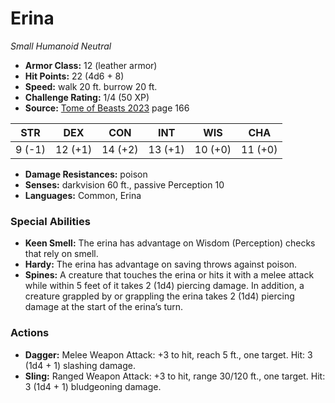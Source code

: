 # Erina

*Small* *Humanoid* *Neutral*

- **Armor Class:** 12 (leather armor)
- **Hit Points:** 22 (4d6 + 8)
- **Speed:** walk 20 ft. burrow 20 ft.
- **Challenge Rating:** 1/4 (50 XP)
- **Source:** [Tome of Beasts 2023](https://koboldpress.com/kpstore/product/tome-of-beasts-1-2023-edition/) page 166

| STR | DEX | CON | INT | WIS | CHA |
| --- | --- | --- | --- | --- | --- |
| 9 (-1) | 12 (+1) | 14 (+2) | 13 (+1) | 10 (+0) | 11 (+0) |

- **Damage Resistances:** poison
- **Senses:** darkvision 60 ft., passive Perception 10
- **Languages:** Common, Erina

### Special Abilities

- **Keen Smell:** The erina has advantage on Wisdom (Perception) checks that rely on smell.
- **Hardy:** The erina has advantage on saving throws against poison.
- **Spines:** A creature that touches the erina or hits it with a melee attack while within 5 feet of it takes 2 (1d4) piercing damage. In addition, a creature grappled by or grappling the erina takes 2 (1d4) piercing damage at the start of the erina’s turn.

### Actions

- **Dagger:** Melee Weapon Attack: +3 to hit, reach 5 ft., one target. Hit: 3 (1d4 + 1) slashing damage.
- **Sling:** Ranged Weapon Attack: +3 to hit, range 30/120 ft., one target. Hit: 3 (1d4 + 1) bludgeoning damage.
